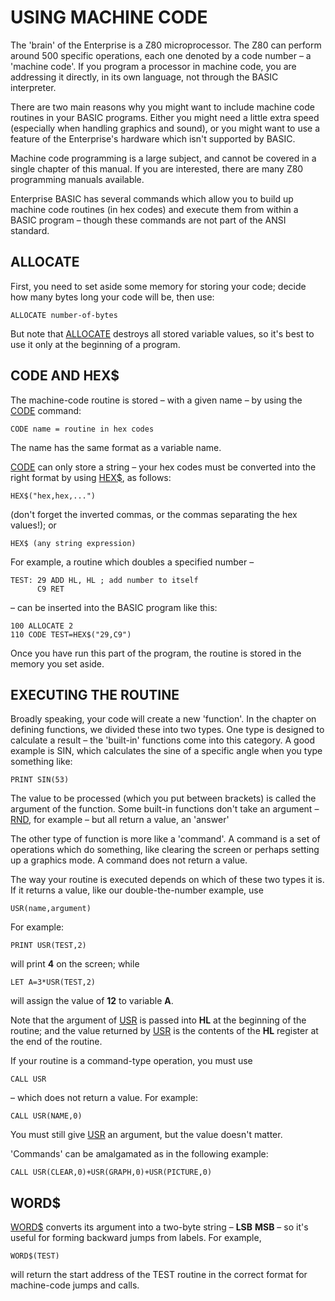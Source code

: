 # USING MACHINE CODE

The 'brain' of the Enterprise is a Z80 microprocessor. The Z80 can perform around 500 specific operations, each one denoted by a code number – a 'machine code'. If you program a processor in machine code, you are addressing it directly, in its own language, not through the BASIC interpreter.

There are two main reasons why you might want to include machine code routines in your BASIC programs. Either you might need a little extra speed (especially when handling graphics and sound), or you might want to use a feature of the Enterprise's hardware which isn't supported by BASIC.

Machine code programming is a large subject, and cannot be covered in a single chapter of this manual. If you are interested, there are many Z80 programming manuals available.

Enterprise BASIC has several commands which allow you to build up machine code routines (in hex codes) and execute them from within a BASIC program – though these commands are not part of the ANSI standard.

## ALLOCATE

First, you need to set aside some memory for storing your code; decide how many bytes long your code will be, then use:

`ALLOCATE number-of-bytes`

But note that [ALLOCATE](man_cs-allocate.md) destroys all stored variable values, so it's best to use it only at the beginning of a program.

## CODE AND HEX$

The machine-code routine is stored – with a given name – by using the [CODE](man_cs-code.md) command:

`CODE name = routine in hex codes`

The name has the same format as a variable name.

[CODE](man_cs-code.md) can only store a string – your hex codes must be converted into the right format by using [HEX$](man_fn-hex.md), as follows:

`HEX$("hex,hex,...")`

(don't forget the inverted commas, or the commas separating the hex values!); or
 
`HEX$ (any string expression)`

For example, a routine which doubles a specified number –

```
TEST: 29 ADD HL, HL	; add number to itself
      C9 RET
```
– can be inserted into the BASIC program like this:
```
100	ALLOCATE 2
110	CODE TEST=HEX$("29,C9")
```
Once you have run this part of the program, the routine is stored in the memory you set aside.

## EXECUTING THE ROUTINE

Broadly speaking, your code will create a new 'function'. In the chapter on defining functions, we divided these into two types. One type is designed to calculate a result – the 'built-in' functions come into this category. A good example is SIN, which calculates the sine of a specific angle when you type something like:
```
PRINT SIN(53)
```
The value to be processed (which you put between brackets) is called the argument of the function. Some built-in functions don't take an argument – [RND](man_fn-rnd.md), for example – but all return a value, an 'answer'

The other type of function is more like a 'command'. A command is a set of operations which do something, like clearing the screen or perhaps setting up a graphics mode. A command does not return a value.

The way your routine is executed depends on which of these two types it is. If it returns a value, like our double-the-number example, use

`USR(name,argument)`

For example:
```
PRINT USR(TEST,2)
```
will print **4** on the screen; while
```
LET A=3*USR(TEST,2)
```
will assign the value of **12** to variable **A**.

Note that the argument of [USR](man_fn-usr.md) is passed into **HL** at the beginning of the routine; and the value returned by [USR](man_fn-usr.md) is the contents of the **HL** register at the end of the routine.

If your routine is a command-type operation, you must use

`CALL USR`

– which does not return a value. For example:
```
CALL USR(NAME,0)
```
You must still give [USR](man_fn-usr.md) an argument, but the value doesn't matter.

'Commands' can be amalgamated as in the following example:
```
CALL USR(CLEAR,0)+USR(GRAPH,0)+USR(PICTURE,0)
```

## WORD$

[WORD$](man_fn-word.md) converts its argument into a two-byte string – **LSB** **MSB** – so it's useful for forming backward jumps from labels. For example,
```
WORD$(TEST)
```
will return the start address of the TEST routine in the correct format for machine-code jumps and calls.
